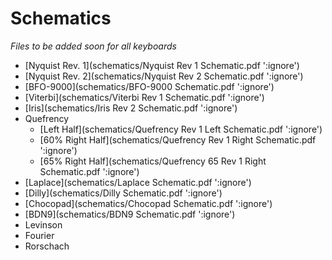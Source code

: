 # Schematics

*Files to be added soon for all keyboards*

- [Nyquist Rev. 1](schematics/Nyquist Rev 1 Schematic.pdf ':ignore')
- [Nyquist Rev. 2](schematics/Nyquist Rev 2 Schematic.pdf ':ignore')
- [BFO-9000](schematics/BFO-9000 Schematic.pdf ':ignore')
- [Viterbi](schematics/Viterbi Rev 1 Schematic.pdf ':ignore')
- [Iris](schematics/Iris Rev 2 Schematic.pdf ':ignore')
- Quefrency
    - [Left Half](schematics/Quefrency Rev 1 Left Schematic.pdf ':ignore')
    - [60% Right Half](schematics/Quefrency Rev 1 Right Schematic.pdf ':ignore')
    - [65% Right Half](schematics/Quefrency 65 Rev 1 Right Schematic.pdf ':ignore')
- [Laplace](schematics/Laplace Schematic.pdf ':ignore')
- [Dilly](schematics/Dilly Schematic.pdf ':ignore')
- [Chocopad](schematics/Chocopad Schematic.pdf ':ignore')
- [BDN9](schematics/BDN9 Schematic.pdf ':ignore')
- Levinson
- Fourier
- Rorschach
